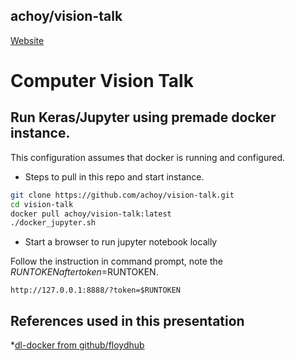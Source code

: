 ## achoy/vision-talk
[Website](https://www.choycreative.com)

# Computer Vision Talk

## Run Keras/Jupyter using premade docker instance.
This configuration assumes that docker is running and configured.

* Steps to pull in this repo and start instance.

```bash
git clone https://github.com/achoy/vision-talk.git
cd vision-talk
docker pull achoy/vision-talk:latest
./docker_jupyter.sh
```

* Start a browser to run jupyter notebook locally

Follow the instruction in command prompt, note the $RUNTOKEN after token=$RUNTOKEN.

```browser
http://127.0.0.1:8888/?token=$RUNTOKEN
```

## References used in this presentation

*[dl-docker from github/floydhub](https://github.com/floydhub/dl-docker)
